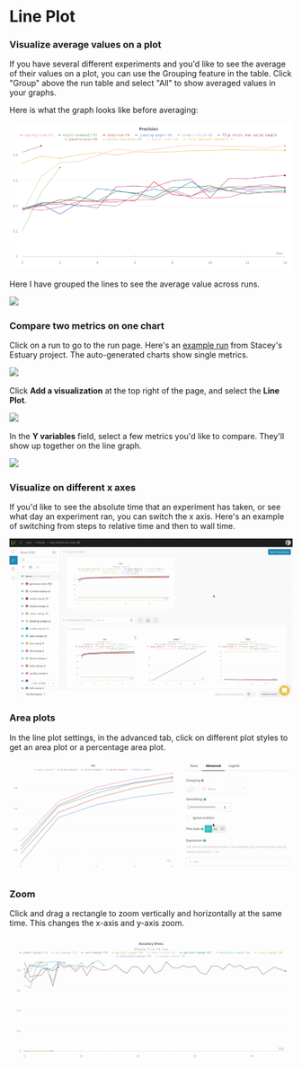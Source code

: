 # Line Plot

### Visualize average values on a plot

If you have several different experiments and you'd like to see the average of their values on a plot, you can use the Grouping feature in the table. Click "Group" above the run table and select "All" to show averaged values in your graphs.

Here is what the graph looks like before averaging:

![](../../../.gitbook/assets/demo-precision-lines.png)

Here I have grouped the lines to see the average value across runs.

![](../../../.gitbook/assets/demo-average-precision-lines%20%281%29.png)

### Compare two metrics on one chart

Click on a run to go to the run page. Here's an [example run](https://app.wandb.ai/stacey/estuary/runs/9qha4fuu?workspace=user-carey) from Stacey's Estuary project. The auto-generated charts show single metrics.

![](https://downloads.intercomcdn.com/i/o/146033177/0ea3cdea62bdfca1211ce408/Screen+Shot+2019-09-04+at+9.08.55+AM.png)

Click **Add a visualization** at the top right of the page, and select the **Line Plot**.

![](https://downloads.intercomcdn.com/i/o/142936481/d0648728180887c52ab46549/image.png)

In the **Y variables** field, select a few metrics you'd like to compare. They'll show up together on the line graph.

![](https://downloads.intercomcdn.com/i/o/146033909/899fc05e30795a1d7699dc82/Screen+Shot+2019-09-04+at+9.10.52+AM.png)

### Visualize on different x axes

If you'd like to see the absolute time that an experiment has taken, or see what day an experiment ran, you can switch the x axis. Here's an example of switching from steps to relative time and then to wall time.

![](../../../.gitbook/assets/howto-use-relative-time-or-wall-time.gif)

### Area plots

In the line plot settings, in the advanced tab, click on different plot styles to get an area plot or a percentage area plot.

![](../../../.gitbook/assets/2020-02-27-10.49.10.gif)

### Zoom

Click and drag a rectangle to zoom vertically and horizontally at the same time. This changes the x-axis and y-axis zoom.

![](../../../.gitbook/assets/2020-02-24-08.46.53.gif)

